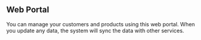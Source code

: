 
## Web Portal

You can manage your customers and products using this web portal. When you update any data, the system will sync the data with other services.  